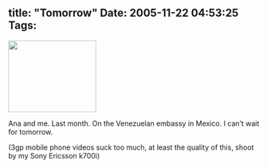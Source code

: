 title: "Tomorrow"
Date: 2005-11-22 04:53:25
Tags: 
---
<a href="http://damog.nipl.net/misc/david-ana.3gp"><img width="176" height="144" border="0" alt=" " src="http://damog.nipl.net/misc/videito.png"/></a> <p align="left">Ana and me. Last month. On the Venezuelan embassy in Mexico. I can&#8217;t wait for tomorrow.</p>
<p align="left">(3gp mobile phone videos suck too much, at least the quality of this, shoot by my Sony Ericsson k700i)</p>
<br/><br/>
